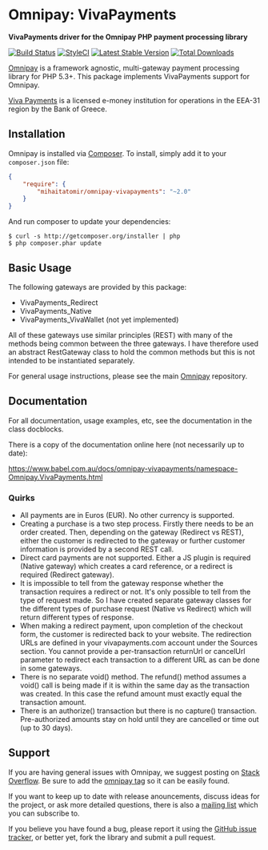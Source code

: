 # Omnipay: VivaPayments

**VivaPayments driver for the Omnipay PHP payment processing library**

[![Build Status](https://travis-ci.org/mihaitatomir/omnipay-vivapayments.png?branch=master)](https://travis-ci.org/mihaitatomir/omnipay-vivapayments)
[![StyleCI](https://styleci.io/repos/93733234/shield)](https://styleci.io/repos/93733234)
[![Latest Stable Version](https://poser.pugx.org/mihaitatomir/omnipay-vivapayments/version.png)](https://packagist.org/packages/mihaitatomir/omnipay-vivapayments)
[![Total Downloads](https://poser.pugx.org/mihaitatomir/omnipay-vivapayments/d/total.png)](https://packagist.org/packages/mihaitatomir/omnipay-vivapayments)

[Omnipay](https://github.com/omnipay/omnipay) is a framework agnostic, multi-gateway payment
processing library for PHP 5.3+. This package implements VivaPayments support for Omnipay.

[Viva Payments](https://www.vivawallet.com/en-us/company) is a licensed e-money institution
for operations in the EEA-31 region by the Bank of Greece.

## Installation

Omnipay is installed via [Composer](http://getcomposer.org/). To install, simply add it
to your `composer.json` file:

```json
{
    "require": {
        "mihaitatomir/omnipay-vivapayments": "~2.0"
    }
}
```

And run composer to update your dependencies:

    $ curl -s http://getcomposer.org/installer | php
    $ php composer.phar update

## Basic Usage

The following gateways are provided by this package:

* VivaPayments_Redirect
* VivaPayments_Native
* VivaPayments_VivaWallet (not yet implemented)

All of these gateways use similar principles (REST) with many of the methods being common between
the three gateways.  I have therefore used an abstract RestGateway class to hold the common methods
but this is not intended to be instantiated separately.

For general usage instructions, please see the main [Omnipay](https://github.com/omnipay/omnipay)
repository.

## Documentation

For all documentation, usage examples, etc, see the documentation in the class
docblocks.

There is a copy of the documentation online here (not necessarily up to date):

https://www.babel.com.au/docs/omnipay-vivapayments/namespace-Omnipay.VivaPayments.html

### Quirks

* All payments are in Euros (EUR). No other currency is supported.
* Creating a purchase is a two step process.  Firstly there needs to be
  an order created.  Then, depending on the gateway (Redirect vs REST),
  either the customer is redirected to the gateway or further customer
  information is provided by a second REST call.
* Direct card payments are not supported.  Either a JS plugin is required
  (Native gateway) which creates a card reference, or a redirect is required
  (Redirect gateway).
* It is impossible to tell from the gateway response whether the transaction
  requires a redirect or not.  It's only possible to tell from the type of
  request made.  So I have created separate gateway classes for the different
  types of purchase request (Native vs Redirect) which will return different
  types of response.
* When making a redirect payment, upon completion of the checkout form, the
  customer is redirected back to your website. The redirection URLs are defined
  in your vivapayments.com account under the Sources section.  You cannot provide
  a per-transaction returnUrl or cancelUrl parameter to redirect each transaction
  to a different URL as can be done in some gateways.
* There is no separate void() method.  The refund() method assumes a void() call
  is being made if it is within the same day as the transaction was created.  In
  this case the refund amount must exactly equal the transaction amount.
* There is an authorize() transaction but there is no capture() transaction.
  Pre-authorized amounts stay on hold until they are cancelled or time out (up to 30 days).

## Support

If you are having general issues with Omnipay, we suggest posting on
[Stack Overflow](http://stackoverflow.com/). Be sure to add the
[omnipay tag](http://stackoverflow.com/questions/tagged/omnipay) so it can be easily found.

If you want to keep up to date with release anouncements, discuss ideas for the project,
or ask more detailed questions, there is also a [mailing list](https://groups.google.com/forum/#!forum/omnipay) which
you can subscribe to.

If you believe you have found a bug, please report it using the [GitHub issue tracker](https://github.com/mihaitatomir/omnipay-vivapayments/issues),
or better yet, fork the library and submit a pull request.


